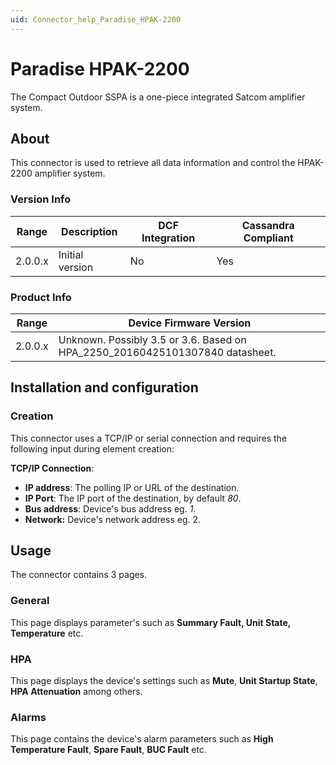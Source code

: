 ```yaml
---
uid: Connector_help_Paradise_HPAK-2200
---
```


# Paradise HPAK-2200

The Compact Outdoor SSPA is a one-piece integrated Satcom amplifier system.

## About

This connector is used to retrieve all data information and control the HPAK-2200 amplifier system.

### Version Info

| **Range** | **Description** | **DCF Integration** | **Cassandra Compliant** |
|------------------|-----------------|---------------------|-------------------------|
| 2.0.0.x          | Initial version | No                  | Yes                     |

### Product Info

| **Range** | **Device Firmware Version**                                                  |
|------------------|------------------------------------------------------------------------------|
| 2.0.0.x          | Unknown. Possibly 3.5 or 3.6. Based on HPA_2250_20160425101307840 datasheet. |

## Installation and configuration

### Creation

This connector uses a TCP/IP or serial connection and requires the following input during element creation:

**TCP/IP Connection**:

- **IP address**: The polling IP or URL of the destination.
- **IP Port**: The IP port of the destination, by default *80*.
- **Bus address**: Device's bus address eg. *1*.
- **Network:** Device's network address eg. 2.

## Usage

The connector contains 3 pages.

### General

This page displays parameter's such as **Summary Fault, Unit State, Temperature** etc.

### HPA

This page displays the device's settings such as **Mute**, **Unit Startup State**, **HPA Attenuation** among others.

### Alarms

This page contains the device's alarm parameters such as **High** **Temperature Fault**, **Spare Fault**, **BUC Fault** etc.
